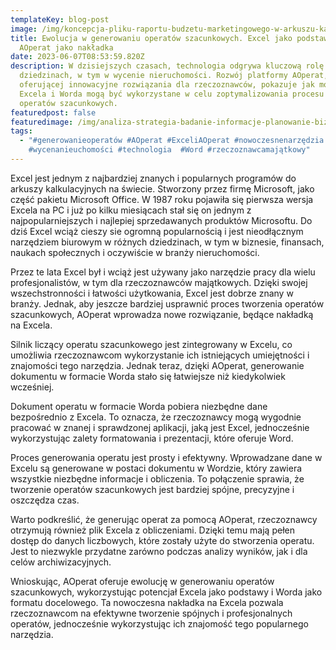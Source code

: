 ```yaml
---
templateKey: blog-post
image: /img/koncepcja-pliku-raportu-budzetu-marketingowego-w-arkuszu-kalkulacyjnym.jpg
title: Ewolucja w generowaniu operatów szacunkowych. Excel jako podstawa-
  AOperat jako nakładka
date: 2023-06-07T08:53:59.820Z
description: W dzisiejszych czasach, technologia odgrywa kluczową rolę w wielu
  dziedzinach, w tym w wycenie nieruchomości. Rozwój platformy AOperat,
  oferującej innowacyjne rozwiązania dla rzeczoznawców, pokazuje jak możliwości
  Excela i Worda mogą być wykorzystane w celu zoptymalizowania procesu tworzenia
  operatów szacunkowych.
featuredpost: false
featuredimage: /img/analiza-strategia-badanie-informacje-planowanie-biznesowe.jpg
tags:
  - "#generowanieoperatów #AOperat #ExceliAOperat #nowoczesnenarzędzia
    #wycenanieuchomości #technologia  #Word #rzeczoznawcamajątkowy"
---
```



Excel jest jednym z najbardziej znanych i popularnych programów do arkuszy kalkulacyjnych na świecie. Stworzony przez firmę Microsoft, jako część pakietu Microsoft Office.  W 1987 roku pojawiła się pierwsza wersja Excela na PC i już po kilku miesiącach stał się on jednym z najpopularniejszych i najlepiej sprzedawanych produktów Microsoftu. Do dziś Excel wciąż cieszy sie ogromną popularnością i jest nieodłącznym narzędziem biurowym w różnych dziedzinach, w tym w biznesie, finansach, naukach społecznych i oczywiście w branży nieruchomości.

Przez te lata Excel był i wciąż jest używany jako narzędzie pracy dla wielu profesjonalistów, w tym dla rzeczoznawców majątkowych. Dzięki swojej wszechstronności i łatwości użytkowania, Excel jest dobrze znany w branży. Jednak, aby jeszcze bardziej usprawnić proces tworzenia operatów szacunkowych, AOperat wprowadza nowe rozwiązanie, będące nakładką na Excela.

Silnik liczący operatu szacunkowego jest zintegrowany w Excelu, co umożliwia rzeczoznawcom wykorzystanie ich istniejących umiejętności i znajomości tego narzędzia. Jednak teraz, dzięki AOperat, generowanie dokumentu w formacie Worda stało się łatwiejsze niż kiedykolwiek wcześniej.

Dokument operatu w formacie Worda pobiera niezbędne dane bezpośrednio z Excela. To oznacza, że rzeczoznawcy mogą wygodnie pracować w znanej i sprawdzonej aplikacji, jaką jest Excel, jednocześnie wykorzystując zalety formatowania i prezentacji, które oferuje Word.

Proces generowania operatu jest prosty i efektywny. Wprowadzane dane w Excelu są generowane w postaci dokumentu w Wordzie, który zawiera wszystkie niezbędne informacje i obliczenia. To połączenie sprawia, że tworzenie operatów szacunkowych jest bardziej spójne, precyzyjne i oszczędza czas.

Warto podkreślić, że generując operat za pomocą AOperat, rzeczoznawcy otrzymują również plik Excela z obliczeniami. Dzięki temu mają pełen dostęp do danych liczbowych, które zostały użyte do stworzenia operatu. Jest to niezwykle przydatne zarówno podczas analizy wyników, jak i dla celów archiwizacyjnych.

Wnioskując, AOperat oferuje ewolucję w generowaniu operatów szacunkowych, wykorzystując potencjał Excela jako podstawy i Worda jako formatu docelowego. Ta nowoczesna nakładka na Excela pozwala rzeczoznawcom na efektywne tworzenie spójnych i profesjonalnych operatów, jednocześnie wykorzystując ich znajomość tego popularnego narzędzia.